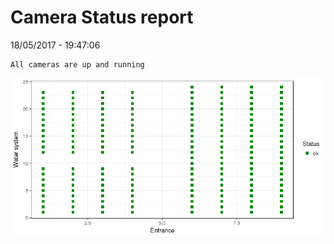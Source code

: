 Camera Status report
================
18/05/2017 - 19:47:06

    All cameras are up and running

![](camreport_files/figure-markdown_github/unnamed-chunk-2-1.png)
